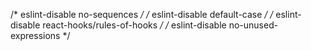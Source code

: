 /* eslint-disable no-sequences */
/* eslint-disable default-case */
/* eslint-disable react-hooks/rules-of-hooks */
/* eslint-disable no-unused-expressions */

